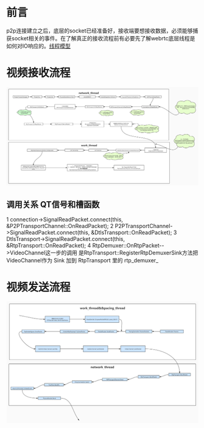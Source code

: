 # 前言
p2p连接建立之后，底层的socket已经准备好，接收端要想接收数据，必须能够捕获socket相关的事件。在了解真正的接收流程前有必要先了解webrtc底层线程是如何对IO响应的。[线程模型](./webrtc线程模型)
# 视频接收流程
![](../pic/视频接收流程.jpg)
## 调用关系 QT信号和槽函数
1 connection->SignalReadPacket.connect(this, &P2PTransportChannel::OnReadPacket); 
2 P2PTransportChannel->SignalReadPacket.connect(this, &DtlsTransport::OnReadPacket);
3 DtlsTransport->SignalReadPacket.connect(this, &RtpTransport::OnReadPacket);
4 RtpDemuxer::OnRtpPacket-->VideoChannel这一步的调用
是RtpTransport::RegisterRtpDemuxerSink方法把VideoChannel作为 Sink 加到 RtpTransport 里的 rtp_demuxer_
# 视频发送流程
![](../pic/视频发送流程.jpg)